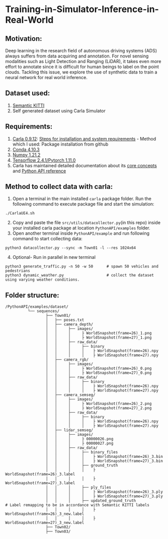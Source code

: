 # Training-in-Simulator-Inference-in-Real-World

## Motivation:
Deep learning in the research field of autonomous driving systems (ADS) always suffers from data acquiring and annotation. For novel sensing modalities such as Light Detection and Ranging (LiDAR), it takes even more effort to annotate since it is difficult for human beings to label on the point clouds. Tackling this issue, we explore the use of synthetic data to train a neural network for real world inference.

## Dataset used: 
  1. [Semantic KITTI](http://www.semantic-kitti.org/dataset.html)
  2. Self generated dataset using Carla Simulator

## Requirements:
  1. [Carla 0.9.12](https://carla.org/2021/08/02/release-0.9.12/): [Steps for installation and system requirements](https://carla.readthedocs.io/en/0.9.12/start_quickstart/) - Method which I used: Package installation from github
  2. [Conda 4.10.3](https://docs.conda.io/projects/conda/en/latest/user-guide/install/linux.html)
  3. [Numpy 1.21.2](https://numpy.org/install/)
  4. [Tensorflow 2.4.1/Pytorch 1.11.0](https://towardsdatascience.com/guide-to-conda-for-tensorflow-and-pytorch-db69585e32b8)
  5. Carla has maintained detailed documentation about its [core concepts](https://carla.readthedocs.io/en/0.9.12/core_concepts/) and [Python API reference](https://carla.readthedocs.io/en/0.9.12/python_api/)
  
## Method to collect data with carla:
  1. Open a terminal in the main installed `carla` package folder. Run the following command to execute package file and start the simulation:
  ``` 
  ./CarlaUE4.sh  
  ``` 
  2. Copy and paste the file `src/utils/datacollector.py`(in this repo) inside your installed carla package at location `PythonAPI/examples` folder.
  3. Open another terminal inside `PythonAPI/example` and run following command to start collecting data:
  ``` 
  python3 datacollector.py --sync -m Town01 -l --res 1024x64  
  ```
  4. Optional- Run in parallel in new terminal 
  ```
  python3 generate_traffic.py -n 50 -w 50      # spawn 50 vehicles and pedestrians 
  python3 dynamic_weather.py                   # collect the dataset using varying weather conditions. 
  ```
## Folder structure:
```
/PythonAPI/examples/dataset/
          └── sequences/
                  ├── Town01/
                  │   ├── poses.txt
                  │   ├── camera_depth/
                  │   │     ├── images/
                  │   │     │     ├ WorldSnapshot(frame=26)_1.png
                  │   │     │     ├ WorldSnapshot(frame=27)_1.png
                  │   │     ├── raw_data/
                  │   │     │     ├── binary 
                  │   │     │     │    ├ WorldSnapshot(frame=26).npy
                  │   │     │     │    ├ WorldSnapshot(frame=27).npy
                  │   ├── camera_rgb/
                  │   │     ├── images/
                  │   │     │     ├ WorldSnapshot(frame=26)_0.png
                  │   │     │     ├ WorldSnapshot(frame=27)_0.png
                  │   │     ├── raw_data/
                  │   │     │     ├── binary 
                  │   │     │     │    ├ WorldSnapshot(frame=26).npy
                  │   │     │     │    ├ WorldSnapshot(frame=27).npy
                  │   ├── camera_semseg/
                  │   │     ├── images/
                  │   │     │     ├ WorldSnapshot(frame=26)_2.png
                  │   │     │     ├ WorldSnapshot(frame=27)_2.png
                  │   │     ├── raw_data/
                  │   │     │     ├── binary 
                  │   │     │     │    ├ WorldSnapshot(frame=26).npy
                  │   │     │     │    ├ WorldSnapshot(frame=27).npy
                  │   ├── lidar_semseg/
                  │   │     ├── images/
                  │   │     │     ├ 00000026.png
                  │   │     │     ├ 00000027.png
                  │   │     ├── raw_data/
                  │   │     │     ├── binary_files 
                  │   │     │     │    ├ WorldSnapshot(frame=26)_3.bin
                  │   │     │     │    ├ WorldSnapshot(frame=27)_3.bin
                  │   │     │     ├── ground_truth
                  │   │     │     │    ├ WorldSnapshot(frame=26)_3.label
                  │   │     │     │    ├ WorldSnapshot(frame=27)_3.label
                  │   │     │     ├── ply_files 
                  │   │     │     │    ├ WorldSnapshot(frame=26)_3.ply
                  │   │     │     │    ├ WorldSnapshot(frame=27)_3.ply
                  │   │     │     ├── updated_ground_truth                      # Label remapping to be in accordance with Semantic KITTI labels
                  │   │     │     │    ├ WorldSnapshot(frame=26)_3_new.label
                  │   │     │     │    ├ WorldSnapshot(frame=27)_3_new.label
                  ├── Town02/
                  ├── Town03/

            
